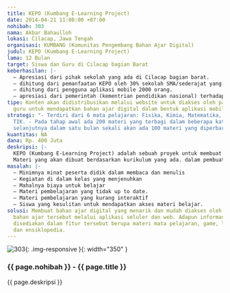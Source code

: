 ```yaml
---
title: KEPO (Kumbang E-Learning Project)
date: 2014-04-21 11:08:00 +07:00
nohibah: 303
nama: Akbar Bahaulloh
lokasi: Cilacap, Jawa Tengah
organisasi: KUMBANG (Komunitas Pengembang Bahan Ajar Digital)
judul: KEPO (Kumbang E-Learning Project)
lama: 12 Bulan
target: Siswa dan Guru di Cilacap bagian Barat
keberhasilan: |-
  – Apresiasi dari pihak sekolah yang ada di Cilacap bagian barat.
  – dihitung dari pemanfaatan KEPO oleh 30% sekolah SMA/sederajat yang terdapat di Cilacap bagian barat.
  – dihitung dari pengguna aplikasi mobile 2000 orang.
  – apresiasi dari pemerintah (kementrian pendidikan nasional) terhadap KEPO.
tipe: Konten akan didistribusikan melalui website untuk diakses oleh para siswa dan
  guru untuk mendapatkan bahan ajar digital dalam bentuk aplikasi mobile.
strategi: "- Terdiri dari 6 mata pelajaran: Fisika, Kimia, Matematika, Bahasa Jawa,
  TIK. - Pada tahap awal ada 200 materi yang terbagi dalam beberapa kategori. untuk
  selanjutnya dalam satu bulan sekali akan ada 100 materi yang diperbarui."
kuantitas: NA
dana: Rp. 400 Juta
deskripsi: |-
  KEPO (Kumbang E-Learning Project) adalah sebuah proyek untuk membuat bahan ajar ke dalam bentuk digital difokuskan kepada mobile learning. Dengan kegiatan Mobile Learning dimungkinkan berkembangnya fleksibilitas belajar yang tinggi. Artinya, peserta didik dapat mengaskses bahan-bahan belajar setiap saat dan berulang-ulang. Dengan kondisi yang demikian ini, peserta didik dapat lebih memantapkan penguasaannya terhadap materi pembelajaran.
  Materi yang akan dibuat berdasarkan kurikulum yang ada. dalam pembuatannya akan melibatkan para guru. sistem yang akan dibangun berupa web dan aplikasi seluler dengan model saling bisa berinteraksi.
masalah: |-
  – Minimnya minat peserta didik dalam membaca dan menulis
  – Kegiatan di dalam kelas yang menjenuhkan
  – Mahalnya biaya untuk belajar
  – Materi pembelajaran yang tidak up to date.
  – Materi pembelajaran yang kurang interaktif
  – Siswa yang kesulitan untuk mendapatkan akses materi belajar.
solusi: Membuat bahan ajar digital yang menarik dan mudah diakses oleh siswa. Penyebaran
  bahan ajar tersebut melalui aplikasi seluler dan web. Adapun informasi yang akan
  disediakan dalam fitur tersebut berupa materi mata pelajaran, game, latihan soal,
  dan ensiklopedia.
---
```


![303](/static/img/hibahcms/303.png){: .img-responsive }{: width="350" }

### {{ page.nohibah }} - {{ page.title }}

{{ page.deskripsi }}
